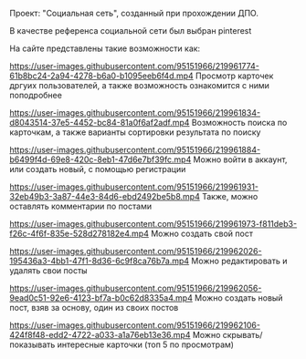 Проект: "Социальная сеть", созданный при прохождении ДПО.

В качестве референса социальной сети был выбран pinterest

На сайте представлены такие возможности как:
  
https://user-images.githubusercontent.com/95151966/219961774-61b8bc24-2a94-4278-b6a0-b1095eeb6f4d.mp4
Просмотр карточек дргуих пользователей, а также возможность ознакомится с ними поподробнее


https://user-images.githubusercontent.com/95151966/219961834-d8043514-37e5-4452-bc84-81a0f6af2adf.mp4
Возможность поиска по карточкам, а также варианты сортировки результата по поиску


https://user-images.githubusercontent.com/95151966/219961884-b6499f4d-69e8-420c-8eb1-47d6e7bf39fc.mp4
Можно войти в аккаунт, или создать новый, с помощью регистрации


https://user-images.githubusercontent.com/95151966/219961931-32eb49b3-3a87-44e3-84d6-ebd2492be5b8.mp4
Также, можно оставлять комментарии по постами

  
https://user-images.githubusercontent.com/95151966/219961973-f811deb3-f26c-4f6f-835e-528d278182e4.mp4
Можно создать свой пост


https://user-images.githubusercontent.com/95151966/219962026-195436a3-4bb1-47f1-8d36-6c9f8ca76b7a.mp4
Можно редактировать и удалять свои посты


https://user-images.githubusercontent.com/95151966/219962056-9ead0c51-92e6-4123-bf7a-b0c62d8335a4.mp4
Можно создать новый пост, взяв за основу, один из своих постов


https://user-images.githubusercontent.com/95151966/219962106-424f8f48-edd2-4722-a033-a1a76eb13e36.mp4
Можно скрывать/показывать интересные карточки (топ 5 по просмотрам)
